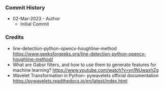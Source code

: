 
### Commit History

- 02-Mar-2023 - Author 
    - Initial Commit

### Credits
- line-detection-python-opencv-houghline-method
	https://www.geeksforgeeks.org/line-detection-python-opencv-houghline-method/
- What are Gabor filters, and how to use them to generate features for machine learning? 
	https://www.youtube.com/watch?v=yn1NUwaxhZg
- Wavelet Transformation in Python- pywavelets official documentation
	https://pywavelets.readthedocs.io/en/latest/index.html
